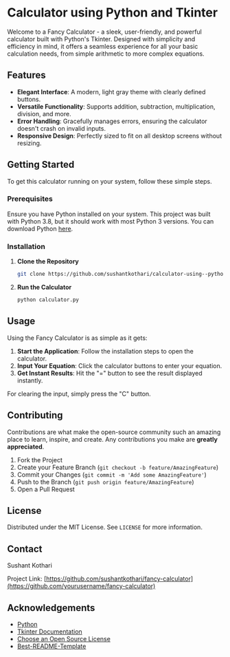 # Calculator using Python and Tkinter

Welcome to a Fancy Calculator - a sleek, user-friendly, and powerful calculator built with Python's Tkinter. Designed with simplicity and efficiency in mind, it offers a seamless experience for all your basic calculation needs, from simple arithmetic to more complex equations.

## Features

- **Elegant Interface**: A modern, light gray theme with clearly defined buttons.
- **Versatile Functionality**: Supports addition, subtraction, multiplication, division, and more.
- **Error Handling**: Gracefully manages errors, ensuring the calculator doesn't crash on invalid inputs.
- **Responsive Design**: Perfectly sized to fit on all desktop screens without resizing.

## Getting Started

To get this calculator running on your system, follow these simple steps.

### Prerequisites

Ensure you have Python installed on your system. This project was built with Python 3.8, but it should work with most Python 3 versions. You can download Python [here](https://www.python.org/downloads/).

### Installation

1. **Clone the Repository**

    ```bash
    git clone https://github.com/sushantkothari/calculator-using--python-and-tkinter.git
    ```

2. **Run the Calculator**

    ```bash
    python calculator.py
    ```

## Usage

Using the Fancy Calculator is as simple as it gets:

1. **Start the Application**: Follow the installation steps to open the calculator.
2. **Input Your Equation**: Click the calculator buttons to enter your equation.
3. **Get Instant Results**: Hit the "=" button to see the result displayed instantly.

For clearing the input, simply press the "C" button.

## Contributing

Contributions are what make the open-source community such an amazing place to learn, inspire, and create. Any contributions you make are **greatly appreciated**.

1. Fork the Project
2. Create your Feature Branch (`git checkout -b feature/AmazingFeature`)
3. Commit your Changes (`git commit -m 'Add some AmazingFeature'`)
4. Push to the Branch (`git push origin feature/AmazingFeature`)
5. Open a Pull Request

## License

Distributed under the MIT License. See `LICENSE` for more information.

## Contact

Sushant Kothari

Project Link: [https://github.com/sushantkothari/fancy-calculator](https://github.com/yourusername/fancy-calculator)

## Acknowledgements

- [Python](https://python.org/)
- [Tkinter Documentation](https://docs.python.org/3/library/tkinter.html)
- [Choose an Open Source License](https://choosealicense.com)
- [Best-README-Template](https://github.com/othneildrew/Best-README-Template)
